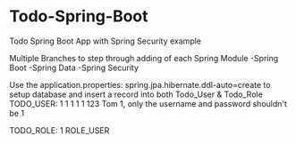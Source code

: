 # Todo-Spring-Boot
Todo Spring Boot App with Spring Security example

Multiple Branches to step through adding of each Spring Module
	-Spring Boot
	-Spring Data
	-Spring Security
	
Use the application.properties:
spring.jpa.hibernate.ddl-auto=create to setup database and insert a record into both Todo_User & Todo_Role
TODO_USER:
1	1	1	1	1	123	Tom	1, only the username and password shouldn't be 1

TODO_ROLE:
1	ROLE_USER